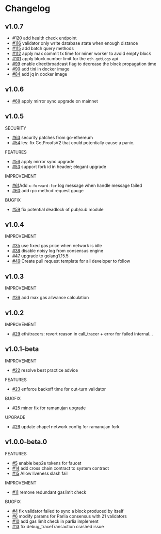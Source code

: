 # Changelog
## v1.0.7
* [\#120](https://github.com/binance-chain/tsc/pull/120) add health check endpoint
* [\#116](https://github.com/binance-chain/tsc/pull/116) validator only write database state when enough distance 
* [\#115](https://github.com/binance-chain/tsc/pull/115) add batch query methods
* [\#112](https://github.com/binance-chain/tsc/pull/112) apply max commit tx time for miner worker to avoid empty block
* [\#101](https://github.com/binance-chain/tsc/pull/101) apply block number limit for the `eth_getLogs` api
* [\#99](https://github.com/binance-chain/tsc/pull/99) enable directbroadcast flag to decrease the block propagation time
* [\#90](https://github.com/binance-chain/tsc/pull/90) add tini in docker image 
* [\#84](https://github.com/binance-chain/tsc/pull/84) add jq in docker image


## v1.0.6
* [\#68](https://github.com/binance-chain/tsc/pull/68) apply mirror sync upgrade on mainnet

## v1.0.5

SECURITY
* [\#63](https://github.com/binance-chain/tsc/pull/63) security patches from go-ethereum 
* [\#54](https://github.com/binance-chain/tsc/pull/54) les: fix GetProofsV2 that could potentially cause a panic.

FEATURES
* [\#56](https://github.com/binance-chain/tsc/pull/56) apply mirror sync upgrade 
* [\#53](https://github.com/binance-chain/tsc/pull/53) support fork id in header; elegant upgrade

IMPROVEMENT
* [\#61](https://github.com/binance-chain/tsc/pull/61)Add `x-forward-for` log message when handle message failed
* [\#60](https://github.com/binance-chain/tsc/pull/61) add rpc method request gauge

BUGFIX
* [\#59](https://github.com/binance-chain/tsc/pull/59) fix potential deadlock of pub/sub module 



## v1.0.4

IMPROVEMENT
* [\#35](https://github.com/binance-chain/tsc/pull/35) use fixed gas price when network is idle 
* [\#38](https://github.com/binance-chain/tsc/pull/38) disable noisy log from consensus engine 
* [\#47](https://github.com/binance-chain/tsc/pull/47) upgrade to golang1.15.5
* [\#49](https://github.com/binance-chain/tsc/pull/49) Create pull request template for all developer to follow 


## v1.0.3

IMPROVEMENT
* [\#36](https://github.com/binance-chain/tsc/pull/36) add max gas allwance calculation

## v1.0.2

IMPROVEMENT
* [\#29](https://github.com/binance-chain/tsc/pull/29) eth/tracers: revert reason in call_tracer + error for failed internal…

## v1.0.1-beta

IMPROVEMENT
* [\#22](https://github.com/binance-chain/tsc/pull/22) resolve best practice advice 

FEATURES
* [\#23](https://github.com/binance-chain/tsc/pull/23) enforce backoff time for out-turn validator

BUGFIX
* [\#25](https://github.com/binance-chain/tsc/pull/25) minor fix for ramanujan upgrade

UPGRADE
* [\#26](https://github.com/binance-chain/tsc/pull/26) update chapel network config for ramanujan fork

## v1.0.0-beta.0

FEATURES
* [\#5](https://github.com/binance-chain/tsc/pull/5) enable bep2e tokens for faucet
* [\#14](https://github.com/binance-chain/tsc/pull/14) add cross chain contract to system contract
* [\#15](https://github.com/binance-chain/tsc/pull/15) Allow liveness slash fail

IMPROVEMENT
* [\#11](https://github.com/binance-chain/tsc/pull/11) remove redundant gaslimit check 

BUGFIX
* [\#4](https://github.com/binance-chain/tsc/pull/4) fix validator failed to sync a block produced by itself
* [\#6](https://github.com/binance-chain/tsc/pull/6) modify params for Parlia consensus with 21 validators 
* [\#10](https://github.com/binance-chain/tsc/pull/10) add gas limit check in parlia implement
* [\#13](https://github.com/binance-chain/tsc/pull/13) fix debug_traceTransaction crashed issue

